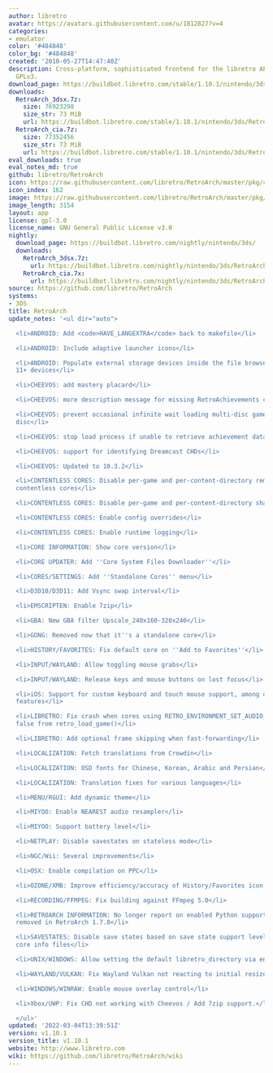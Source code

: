```yaml
---
author: libretro
avatar: https://avatars.githubusercontent.com/u/1812827?v=4
categories:
- emulator
color: '#484848'
color_bg: '#484848'
created: '2010-05-27T14:47:40Z'
description: Cross-platform, sophisticated frontend for the libretro API. Licensed
  GPLv3.
download_page: https://buildbot.libretro.com/stable/1.10.1/nintendo/3ds
downloads:
  RetroArch_3dsx.7z:
    size: 76923298
    size_str: 73 MiB
    url: https://buildbot.libretro.com/stable/1.10.1/nintendo/3ds/RetroArch_3dsx.7z
  RetroArch_cia.7z:
    size: 77352456
    size_str: 73 MiB
    url: https://buildbot.libretro.com/stable/1.10.1/nintendo/3ds/RetroArch_cia.7z
eval_downloads: true
eval_notes_md: true
github: libretro/RetroArch
icon: https://raw.githubusercontent.com/libretro/RetroArch/master/pkg/ctr/assets/default.png
icon_index: 162
image: https://raw.githubusercontent.com/libretro/RetroArch/master/pkg/ctr/assets/libretro_banner.png
image_length: 3154
layout: app
license: gpl-3.0
license_name: GNU General Public License v3.0
nightly:
  download_page: https://buildbot.libretro.com/nightly/nintendo/3ds/
  downloads:
    RetroArch_3dsx.7z:
      url: https://buildbot.libretro.com/nightly/nintendo/3ds/RetroArch_3dsx.7z
    RetroArch_cia.7x:
      url: https://buildbot.libretro.com/nightly/nintendo/3ds/RetroArch_cia.7z
source: https://github.com/libretro/RetroArch
systems:
- 3DS
title: RetroArch
update_notes: '<ul dir="auto">

  <li>ANDROID: Add <code>HAVE_LANGEXTRA</code> back to makefile</li>

  <li>ANDROID: Include adaptive launcher icons</li>

  <li>ANDROID: Populate external storage devices inside the file browser on Android
  11+ devices</li>

  <li>CHEEVOS: add mastery placard</li>

  <li>CHEEVOS: more description message for missing RetroAchievements credentials</li>

  <li>CHEEVOS: prevent occasional infinite wait loading multi-disc game from secondary
  disc</li>

  <li>CHEEVOS: stop load process if unable to retrieve achievement data</li>

  <li>CHEEVOS: support for identifying Dreamcast CHDs</li>

  <li>CHEEVOS: Updated to 10.3.2</li>

  <li>CONTENTLESS CORES: Disable per-game and per-content-directory remaps when running
  contentless cores</li>

  <li>CONTENTLESS CORES: Disable per-game and per-content-directory shader presets</li>

  <li>CONTENTLESS CORES: Enable config overrides</li>

  <li>CONTENTLESS CORES: Enable runtime logging</li>

  <li>CORE INFORMATION: Show core version</li>

  <li>CORE UPDATER: Add ''Core System Files Downloader''</li>

  <li>CORES/SETTINGS: Add ''Standalone Cores'' menu</li>

  <li>D3D10/D3D11: Add Vsync swap interval</li>

  <li>EMSCRIPTEN: Enable 7zip</li>

  <li>GBA: New GBA filter Upscale_240x160-320x240</li>

  <li>GONG: Removed now that it''s a standalone core</li>

  <li>HISTORY/FAVORITES: Fix default core on ''Add to Favorites''</li>

  <li>INPUT/WAYLAND: Allow toggling mouse grabs</li>

  <li>INPUT/WAYLAND: Release keys and mouse buttons on lost focus</li>

  <li>iOS: Support for custom keyboard and touch mouse support, among other iOS 13
  features</li>

  <li>LIBRETRO: Fix crash when cores using RETRO_ENVIRONMENT_SET_AUDIO_CALLBACK return
  false from retro_load_game()</li>

  <li>LIBRETRO: Add optional frame skipping when fast-forwarding</li>

  <li>LOCALIZATION: Fetch translations from Crowdin</li>

  <li>LOCALIZATION: OSD fonts for Chinese, Korean, Arabic and Persian</li>

  <li>LOCALIZATION: Translation fixes for various languages</li>

  <li>MENU/RGUI: Add dynamic theme</li>

  <li>MIYOO: Enable NEAREST audio resampler</li>

  <li>MIYOO: Support battery level</li>

  <li>NETPLAY: Disable savestates on stateless mode</li>

  <li>NGC/Wii: Several improvements</li>

  <li>OSX: Enable compilation on PPC</li>

  <li>OZONE/XMB: Improve efficiency/accuracy of History/Favorites icon rendering</li>

  <li>RECORDING/FFMPEG: Fix building against FFmpeg 5.0</li>

  <li>RETROARCH INFORMATION: No longer report on enabled Python support, which was
  removed in RetroArch 1.7.8</li>

  <li>SAVESTATES: Disable save states based on save state support level defined in
  core info files</li>

  <li>UNIX/WINDOWS: Allow setting the default libretro_directory via environment variable</li>

  <li>WAYLAND/VULKAN: Fix Wayland Vulkan not reacting to initial resize</li>

  <li>WINDOWS/WINRAW: Enable mouse overlay control</li>

  <li>Xbox/UWP: Fix CHD not working with Cheevos / Add 7zip support.</li>

  </ul>'
updated: '2022-03-04T13:39:51Z'
version: v1.10.1
version_title: v1.10.1
website: http://www.libretro.com
wiki: https://github.com/libretro/RetroArch/wiki
---
```

